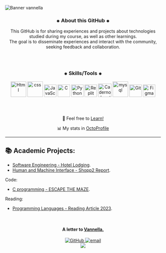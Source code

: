 <img src="https://github.com/vannella/Vannella/blob/262b0b9385e868f97cedda94dc7507f7acd8ecf4/_banner%20github%203%20(1).gif" alt="Banner vannella">

<div align="center">
  <h3>⁕ About this GitHub ⁕</h3>
 This GitHub is for sharing experiences and projects about technologies studied during my course, as well as other learnings.
<br>
The goal is to disseminate experiences and interact with the community, seeking feedback and collaboration.
</div>

<br>

<div align="center">
   <img src="https://media.tenor.com/C9Dy-V7KTMMAAAAi/line.gif" Height="10"><img src="https://media.tenor.com/C9Dy-V7KTMMAAAAi/line.gif" Height="10">
</div>

<br>

<div align="center">
 <h3>⁕ Skills/Tools ⁕</h3>
  
  <img src="https://user-images.githubusercontent.com/25181517/192158954-f88b5814-d510-4564-b285-dff7d6400dad.png" alt="Html" Height="50" Width="50"/>
  <img src="https://user-images.githubusercontent.com/25181517/183898674-75a4a1b1-f960-4ea9-abcb-637170a00a75.png" alt="css" Height="50" Width="50"/>
  <img src="https://user-images.githubusercontent.com/25181517/117447155-6a868a00-af3d-11eb-9cfe-245df15c9f3f.png" alt="JavaScript" Height="40" Width="40"/>
  <img src="https://user-images.githubusercontent.com/25181517/192106070-46255bcf-65e6-4c6b-a296-bf8d0d8fb2a7.png" alt="C" Height="40" Width="40"/>
  <img src="https://user-images.githubusercontent.com/25181517/183423507-c056a6f9-1ba8-4312-a350-19bcbc5a8697.png" alt="Python" Height="40" Width="40"/>
  <img src="https://cdn.jsdelivr.net/gh/devicons/devicon@latest/icons/replit/replit-original.svg" alt="Replit" Height="40" Width="40"/>
  <img src="https://user-images.githubusercontent.com/25181517/183914128-3fc88b4a-4ac1-40e6-9443-9a30182379b7.png" alt="Caderno Jupyter" Height="43" Width="43"/>
  <img src="https://user-images.githubusercontent.com/25181517/183896128-ec99105a-ec1a-4d85-b08b-1aa1620b2046.png" alt="mysql" Height="50" Width="50"/>
  <img src="https://cdn.jsdelivr.net/gh/devicons/devicon@latest/icons/git/git-original.svg" alt="Git" Height="40" Width="40"/>
  <img src="https://user-images.githubusercontent.com/25181517/189715289-df3ee512-6eca-463f-a0f4-c10d94a06b2f.png" alt="Figma" Height="40" Width="40"/>

</div>
</h3>

<br>

<div align="center">
   <img src="https://media.tenor.com/C9Dy-V7KTMMAAAAi/line.gif" Height="10"><img src="https://media.tenor.com/C9Dy-V7KTMMAAAAi/line.gif" Height="10">
</div>

<br>

<div align="center">
  
   🚀 Feel free to [Learn!](https://github.com/Vannella/Aprendizagem)

   📊 My stats in [OctoProfile](https://octoprofile.vercel.app/user?id=Vannella)

</div>


---

<H2>📚 Academic Projects:</H2>

- [Software Engineering - Hotel Lodging](https://github.com/Vannella/ES1-HospedagemHotel). <br>
- [Human and Machine Interface - Shopp2 Report](https://github.com/Vannella/RelatorioShopp2). <br>

Code:
- [C programming - ESCAPE THE MAZE](https://github.com/Vannella/ESCAPE-THE-MAZE). <br>

Reading:
- [Programming Languages - Reading Article 2023](https://github.com/Vannella/LeituraArtigo2023). <br>


<br>

 <div align="center">
   <h4>A letter to <a href="https://github.com/vannella/Vannella/issues/new?assignees=&labels=good+first+issue&projects=&template=%F0%9F%93%9Cletter-to-vannella--.md&title=%F0%9F%96%8A+Writing-">Vannella.</a></h4>
   <a href="https://github.com/Vannella">
      <img src="https://img.shields.io/badge/GitHub-000000?style=for-the-badge&logo=github&logoColor=purple" alt="GitHub">
   </a>
   
   <a href="https://giovanavannela@gmail.com">
      <img src="https://img.shields.io/badge/Gmail-000000?style=for-the-badge&logo=gmail&logoColor=purple" alt="email"/><br>
   </a>
    <img src="https://komarev.com/ghpvc/?username=vannella&label=Profile%20views&color=000000&style=flat">
</div>






